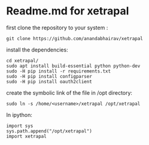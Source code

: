 # Readme.md for xetrapal

first clone the repository to your system :
```
git clone https://github.com/anandabhairav/xetrapal
```

install the dependencies:
```
cd xetrapal/
sudo apt install build-essential python python-dev
sudo -H pip install -r requirements.txt
sudo -H pip install configparser
sudo -H pip install oauth2client
```

create the symbolic link of the file in /opt directory:
```
sudo ln -s /home/<username>/xetrapal /opt/xetrapal

```
In ipython:
```
import sys
sys.path.append("/opt/xetrapal")
import xetrapal
```
